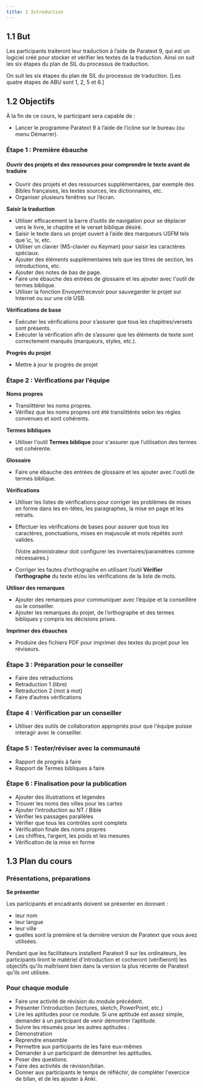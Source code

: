 ```yaml
---
title: 1 Introduction
---
```

## 1.1 But

Les participants traiteront leur traduction à l’aide de Paratext 9, qui est un logiciel créé pour stocker et vérifier les textes de la traduction. Ainsi on suit les six étapes du plan de SIL du processus de traduction.

On suit les six étapes du plan de SIL du processus de traduction. [Les quatre étapes de ABU sont 1, 2, 5 et 6.]

## 1.2 Objectifs

À la fin de ce cours, le participant sera capable de :

- Lancer le programme Paratext 9 à l’aide de l’icône sur le bureau (ou menu Démarrer).

### Étape 1 : Première ébauche

#### Ouvrir des projets et des ressources pour comprendre le texte avant de traduire

- Ouvrir des projets et des ressources supplémentaires, par exemple des Bibles françaises, les textes sources, les dictionnaires, etc.
- Organiser plusieurs fenêtres sur l’écran.

**Saisir la traduction**

- Utiliser efficacement la barre d’outils de navigation pour se déplacer vers le livre, le chapitre et le verset biblique désiré.
- Saisir le texte dans un projet ouvert à l’aide des marqueurs USFM tels que \\c, \\v, etc.
- Utiliser un clavier (MS-clavier ou Keyman) pour saisir les caractères spéciaux.
- Ajouter des éléments supplémentaires tels que les titres de section, les introductions, etc.
- Ajouter des notes de bas de page.
- Faire une ébauche des entrées de glossaire et les ajouter avec l'outil de termes biblique.
- Utiliser la fonction Envoyer/recevoir pour sauvegarder le projet sur Internet ou sur une clé USB.

**Vérifications de base**

- Exécuter les vérifications pour s’assurer que tous les chapitres/versets sont présents.
- Exécuter la vérification afin de s’assurer que les éléments de texte sont correctement marqués (marqueurs, styles, etc.).

**Progrès du projet**

- Mettre à jour le progrès de projet

### Étape 2 : Vérifications par l’équipe

**Noms propres**

- Translittérer les noms propres.
- Vérifiez que les noms propres ont été translittérés selon les règles convenues et sont cohérents.

**Termes bibliques**

- Utiliser l'outil **Termes biblique** pour s'assurer que l’utilisation des termes est cohérente.

**Glossaire**

- Faire une ébauche des entrées de glossaire et les ajouter avec l'outil de termes biblique.

**Vérifications**

- Utiliser les listes de vérifications pour corriger les problèmes de mises en forme dans les en-têtes, les paragraphes, la mise en page et les retraits.
- Effectuer les vérifications de bases pour assurer que tous les caractères, ponctuations, mises en majuscule et mots répétés sont valides.

    (Votre administrateur doit configurer les inventaires/paramètres comme nécessaires.)

- Corriger les fautes d’orthographe en utilisant l’outil **Vérifier l’orthographe** du texte et/ou les vérifications de la liste de mots.

**Utiliser des remarques**

- Ajouter des remarques pour communiquer avec l’équipe et la conseillère ou le conseiller.
- Ajouter les remarques du projet, de l’orthographe et des termes bibliques y compris les décisions prises.

**Imprimer des ébauches**

- Produire des fichiers PDF pour imprimer des textes du projet pour les réviseurs.

### Étape 3 : Préparation pour le conseiller

- Faire des retraductions
- Retraduction 1 (libre)
- Retraduction 2 (mot à mot)
- Faire d’autres vérifications

### Étape 4 : Vérification par un conseiller

- Utiliser des outils de collaboration appropriés pour que l'équipe puisse interagir avec le conseiller.

### Étape 5 : Tester/réviser avec la communauté

- Rapport de progrès à faire
- Rapport de Termes bibliques à faire

### Étape 6 : Finalisation pour la publication

- Ajouter des illustrations et légendes
- Trouver les noms des villes pour les cartes
- Ajouter l’introduction au NT / Bible
- Vérifier les passages parallèles
- Vérifier que tous les contrôles sont complets
- Vérification finale des noms propres
- Les chiffres, l’argent, les poids et les mesures
- Vérification de la mise en forme

#####  

## 1.3 Plan du cours

### Présentations, préparations

**Se présenter**

Les participants et encadrants doivent se présenter en donnant :

- leur nom
- leur langue
- leur ville
- quelles sont la première et la dernière version de Paratext que vous avez utilisées.

Pendant que les facilitateurs installent Paratext 9 sur les ordinateurs, les participants liront le matériel d'introduction et cocheront (vérifieront) les objectifs qu'ils maîtrisent bien dans la version la plus récente de Paratext qu'ils ont utilisée.

### Pour chaque module

- Faire une activité de révision du module précédent.
- Présenter l’introduction (lectures, sketch, PowerPoint, etc.)
- Lire les aptitudes pour ce module. Si une aptitude est assez simple, demander à un participant de venir démontrer l’aptitude.
- Suivre les résumés pour les autres aptitudes :
- Démonstration
- Reprendre ensemble
- Permettre aux participants de les faire eux-mêmes
- Demander à un participant de démontrer les aptitudes.
- Poser des questions.
- Faire des activités de révision/bilan.
- Donner aux participants le temps de réfléchir, de compléter l'exercice de bilan, et de les ajouter à Anki.

